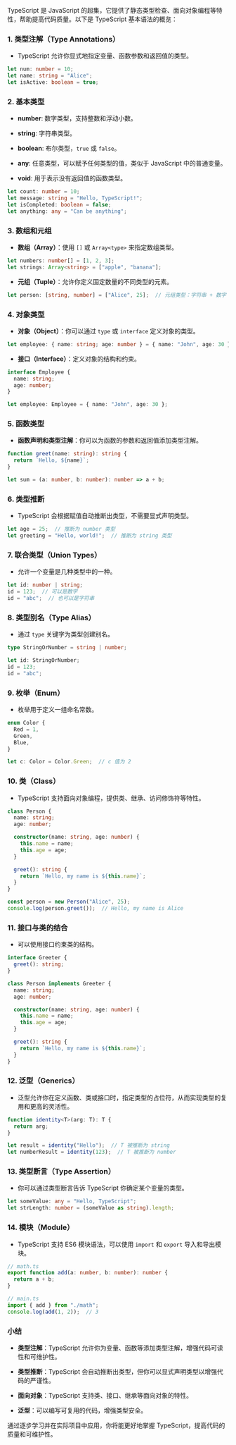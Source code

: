 TypeScript 是 JavaScript 的超集，它提供了静态类型检查、面向对象编程等特性，帮助提高代码质量。以下是 TypeScript 基本语法的概览：

### 1. **类型注解（Type Annotations）**

- TypeScript 允许你显式地指定变量、函数参数和返回值的类型。
    

```ts
let num: number = 10;
let name: string = "Alice";
let isActive: boolean = true;
```

### 2. **基本类型**

- **number**: 数字类型，支持整数和浮动小数。
    
- **string**: 字符串类型。
    
- **boolean**: 布尔类型，`true` 或 `false`。
    
- **any**: 任意类型，可以赋予任何类型的值，类似于 JavaScript 中的普通变量。
    
- **void**: 用于表示没有返回值的函数类型。
    

```ts
let count: number = 10;
let message: string = "Hello, TypeScript!";
let isCompleted: boolean = false;
let anything: any = "Can be anything";
```

### 3. **数组和元组**

- **数组（Array）**：使用 `[]` 或 `Array<type>` 来指定数组类型。
    

```ts
let numbers: number[] = [1, 2, 3];
let strings: Array<string> = ["apple", "banana"];
```

- **元组（Tuple）**：允许你定义固定数量的不同类型的元素。
    

```ts
let person: [string, number] = ["Alice", 25];  // 元组类型：字符串 + 数字
```

### 4. **对象类型**

- **对象（Object）**：你可以通过 `type` 或 `interface` 定义对象的类型。
    

```ts
let employee: { name: string; age: number } = { name: "John", age: 30 };
```

- **接口（Interface）**：定义对象的结构和约束。
    

```ts
interface Employee {
  name: string;
  age: number;
}

let employee: Employee = { name: "John", age: 30 };
```

### 5. **函数类型**

- **函数声明和类型注解**：你可以为函数的参数和返回值添加类型注解。
    

```ts
function greet(name: string): string {
  return `Hello, ${name}`;
}

let sum = (a: number, b: number): number => a + b;
```

### 6. **类型推断**

- TypeScript 会根据赋值自动推断出类型，不需要显式声明类型。
    

```ts
let age = 25;  // 推断为 number 类型
let greeting = "Hello, world!";  // 推断为 string 类型
```

### 7. **联合类型（Union Types）**

- 允许一个变量是几种类型中的一种。
    

```ts
let id: number | string;
id = 123;  // 可以是数字
id = "abc";  // 也可以是字符串
```

### 8. **类型别名（Type Alias）**

- 通过 `type` 关键字为类型创建别名。
    

```ts
type StringOrNumber = string | number;

let id: StringOrNumber;
id = 123;
id = "abc";
```

### 9. **枚举（Enum）**

- 枚举用于定义一组命名常数。
    

```ts
enum Color {
  Red = 1,
  Green,
  Blue,
}

let c: Color = Color.Green;  // c 值为 2
```

### 10. **类（Class）**

- TypeScript 支持面向对象编程，提供类、继承、访问修饰符等特性。
    

```ts
class Person {
  name: string;
  age: number;

  constructor(name: string, age: number) {
    this.name = name;
    this.age = age;
  }

  greet(): string {
    return `Hello, my name is ${this.name}`;
  }
}

const person = new Person("Alice", 25);
console.log(person.greet());  // Hello, my name is Alice
```

### 11. **接口与类的结合**

- 可以使用接口约束类的结构。
    

```ts
interface Greeter {
  greet(): string;
}

class Person implements Greeter {
  name: string;
  age: number;

  constructor(name: string, age: number) {
    this.name = name;
    this.age = age;
  }

  greet(): string {
    return `Hello, my name is ${this.name}`;
  }
}
```

### 12. **泛型（Generics）**

- 泛型允许你在定义函数、类或接口时，指定类型的占位符，从而实现类型的复用和更高的灵活性。
    

```ts
function identity<T>(arg: T): T {
  return arg;
}

let result = identity("Hello");  // T 被推断为 string
let numberResult = identity(123);  // T 被推断为 number
```

### 13. **类型断言（Type Assertion）**

- 你可以通过类型断言告诉 TypeScript 你确定某个变量的类型。
    

```ts
let someValue: any = "Hello, TypeScript";
let strLength: number = (someValue as string).length;
```

### 14. **模块（Module）**

- TypeScript 支持 ES6 模块语法，可以使用 `import` 和 `export` 导入和导出模块。
    

```ts
// math.ts
export function add(a: number, b: number): number {
  return a + b;
}

// main.ts
import { add } from "./math";
console.log(add(1, 2));  // 3
```

### 小结

- **类型注解**：TypeScript 允许你为变量、函数等添加类型注解，增强代码可读性和可维护性。
    
- **类型推断**：TypeScript 会自动推断出类型，但你可以显式声明类型以增强代码的严谨性。
    
- **面向对象**：TypeScript 支持类、接口、继承等面向对象的特性。
    
- **泛型**：可以编写可复用的代码，增强类型安全。
    

通过逐步学习并在实际项目中应用，你将能更好地掌握 TypeScript，提高代码的质量和可维护性。